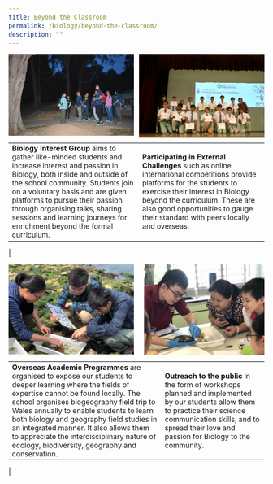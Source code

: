 ```yaml
---
title: Beyond the Classroom
permalink: /biology/beyond-the-classroom/
description: ""
---
```

<img src="/images/biology5.jpg" style="width:49%" align=left>
<img src="/images/biology6.jpg" style="width:49%" align=right>

<br clear="left">

|  |  |
|---|---|
| **Biology Interest Group** aims to gather like-minded students and increase interest and passion in Biology, both inside and outside of the school community. Students join on a voluntary basis and are given platforms to pursue their passion through organising talks, sharing sessions and learning journeys for enrichment beyond the formal curriculum. | **Participating in External Challenges** such as online international competitions provide platforms for the students to exercise their interest in Biology beyond the curriculum. These are also good opportunities to gauge their standard with peers locally and overseas. |
|

<img src="/images/biology7.jpg" style="width:49%" align=left>
<img src="/images/biology8.jpg" style="width:47%" align=right>

<br clear="left">

|  |  |
|---|---|
| **Overseas Academic Programmes** are organised to expose our students to deeper learning where the fields of expertise cannot be found locally. The school organises biogeography field trip to Wales annually to enable students to learn both biology and geography field studies in an integrated manner. It also allows them to appreciate the interdisciplinary nature of ecology, biodiversity, geography and conservation. | **Outreach to the public** in the form of workshops planned and implemented by our students allow them to practice their science communication skills, and to spread their love and passion for Biology to the community. |
|